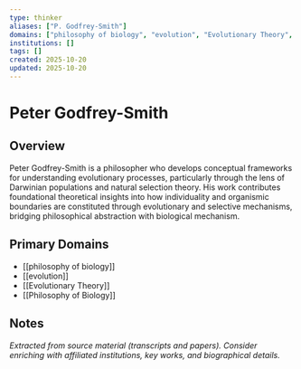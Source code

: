 ```yaml
---
type: thinker
aliases: ["P. Godfrey-Smith"]
domains: ["philosophy of biology", "evolution", "Evolutionary Theory", "Philosophy of Biology"]
institutions: []
tags: []
created: 2025-10-20
updated: 2025-10-20
---
```


# Peter Godfrey-Smith

## Overview

Peter Godfrey-Smith is a philosopher who develops conceptual frameworks for understanding evolutionary processes, particularly through the lens of Darwinian populations and natural selection theory. His work contributes foundational theoretical insights into how individuality and organismic boundaries are constituted through evolutionary and selective mechanisms, bridging philosophical abstraction with biological mechanism.

## Primary Domains

- [[philosophy of biology]]
- [[evolution]]
- [[Evolutionary Theory]]
- [[Philosophy of Biology]]

## Notes

*Extracted from source material (transcripts and papers). Consider enriching with affiliated institutions, key works, and biographical details.*
